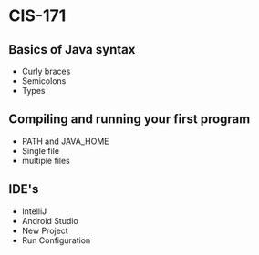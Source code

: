 # CIS-171

## Basics of Java syntax
 - Curly braces
 - Semicolons
 - Types

## Compiling and running your first program

- PATH and JAVA_HOME
- Single file
- multiple files

## IDE's

- IntelliJ
- Android Studio
- New Project
- Run Configuration


 